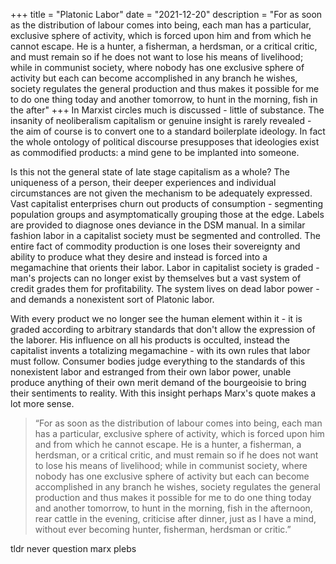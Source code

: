+++
title = "Platonic Labor"
date = "2021-12-20"
description = "For as soon as the distribution of labour comes into being, each man has a particular, exclusive sphere of activity, which is forced upon him and from which he cannot escape. He is a hunter, a fisherman, a herdsman, or a critical critic, and must remain so if he does not want to lose his means of livelihood; while in communist society, where nobody has one exclusive sphere of activity but each can become accomplished in any branch he wishes, society regulates the general production and thus makes it possible for me to do one thing today and another tomorrow, to hunt in the morning, fish in the after"
+++
In Marxist circles much is discussed - little of substance. The insanity of neoliberalism capitalism or genuine insight is rarely revealed - the aim of course is to convert one to a standard boilerplate ideology. In fact the whole ontology of political discourse presupposes that ideologies exist as commodified products: a mind gene to be implanted into someone.

Is this not the general state of late stage capitalism as a whole? The uniqueness of a person, their deeper experiences and individual circumstances are not given the mechanism to be adequately expressed. Vast capitalist enterprises churn out products of consumption - segmenting population groups and asymptomatically grouping those at the edge. Labels are provided to diagnose ones deviance in the DSM manual. In a similar fashion labor in a capitalist society must be segmented and controlled. The entire fact of commodity production is one loses their sovereignty and ability to produce what they desire and instead is forced into a megamachine that orients their labor. Labor in capitalist society is graded - man's projects can no longer exist by themselves but a vast system of credit grades them for profitability. The system lives on dead labor power - and demands a nonexistent sort of Platonic labor.

With every product we no longer see the human element within it - it is graded according to arbitrary standards that don't allow the expression of the laborer. His influence on all his products is occulted, instead the capitalist invents a totalizing megamachine - with its own rules that labor must follow. Consumer bodies judge everything to the standards of this nonexistent labor and estranged from their own labor power, unable produce anything of their own merit demand of the bourgeoisie to bring their sentiments to reality.
With this insight perhaps Marx's quote makes a lot more sense.

>“For as soon as the distribution of labour comes into being, each man has a particular, exclusive sphere of activity, which is forced upon him and from which he cannot escape. He is a hunter, a fisherman, a herdsman, or a critical critic, and must remain so if he does not want to lose his means of livelihood; while in communist society, where nobody has one exclusive sphere of activity but each can become accomplished in any branch he wishes, society regulates the general production and thus makes it possible for me to do one thing today and another tomorrow, to hunt in the morning, fish in the afternoon, rear cattle in the evening, criticise after dinner, just as I have a mind, without ever becoming hunter, fisherman, herdsman or critic.”

tldr never question marx plebs
